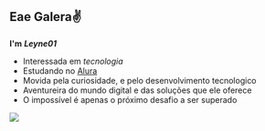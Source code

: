 ## Eae Galera✌️


**I'm** **_Leyne01_** 

- Interessada em _tecnologia_
- Estudando no [Alura](https://www.alura.com.br)
- Movida pela curiosidade, e pelo desenvolvimento tecnologico   
- Aventureira do mundo digital e das soluções que ele oferece 
- O impossível é apenas o próximo desafio a ser superado

![](https://media1.tenor.com/m/-TiJ9U7gcPMAAAAC/tony-stark-iron-man.gif)
